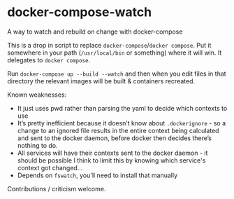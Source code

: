 # docker-compose-watch
A way to watch and rebuild on change with docker-compose

This is a drop in script to replace `docker-compose`/`docker compose`. Put it
somewhere in your path (`/usr/local/bin` or something) where it will win. It
delegates to `docker compose`.

Run `docker-compose up --build --watch` and then when you edit files in that
directory the relevant images will be built & containers recreated.

Known weaknesses:
* It just uses pwd rather than parsing the yaml to decide which contexts to use
* It’s pretty inefficient because it doesn’t know about `.dockerignore` - so a
  change to an ignored file results in the entire context being calculated and
  sent to the docker daemon, before docker then decides there’s nothing to do.
* All services will have their contexts sent to the docker daemon - it should
  be possible I think to limit this by knowing which service's context got
  changed...
* Depends on `fswatch`, you'll need to install that manually

Contributions / criticism welcome.

